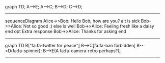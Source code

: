 <div class="mermaid">
graph TD;
    A-->E;
    A-->C;
    B-->D;
    C-->D;
</div>

---
<div class="mermaid">
sequenceDiagram
        Alice->>Bob: Hello Bob, how are you?
        alt is sick
            Bob->>Alice: Not so good :(
        else is well
            Bob->>Alice: Feeling fresh like a daisy
        end
        opt Extra response
            Bob->>Alice: Thanks for asking
        end   
</div>

---

<div class="mermaid">
graph TD
    B["fa:fa-twitter for peace"]
    B-->C[fa:fa-ban forbidden]
    B-->D(fa:fa-spinner);
    B-->E(A fa:fa-camera-retro perhaps?);
</div>

---